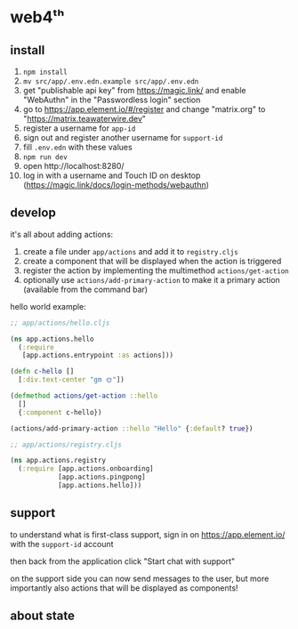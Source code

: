 # web4ᵗʰ

## install

1. `npm install`
2. `mv src/app/.env.edn.example src/app/.env.edn`
3. get "publishable api key" from https://magic.link/ and enable "WebAuthn" in the "Passwordless login" section
4. go to https://app.element.io/#/register and change "matrix.org" to "https://matrix.teawaterwire.dev"
5. register a username for `app-id`
6. sign out and register another username for `support-id`
7. fill `.env.edn` with these values
8. `npm run dev`
9. open http://localhost:8280/
10. log in with a username and Touch ID on desktop (https://magic.link/docs/login-methods/webauthn)

## develop

it's all about adding actions:

1. create a file under `app/actions` and add it to `registry.cljs`
2. create a component that will be displayed when the action is triggered
3. register the action by implementing the multimethod `actions/get-action`
4. optionally use `actions/add-primary-action` to make it a primary action (available from the command bar)

hello world example:

```clj
;; app/actions/hello.cljs

(ns app.actions.hello
  (:require
   [app.actions.entrypoint :as actions]))

(defn c-hello []
  [:div.text-center "gm 🌞"])

(defmethod actions/get-action ::hello
  []
  {:component c-hello})

(actions/add-primary-action ::hello "Hello" {:default? true})

```

```clj
;; app/actions/registry.cljs

(ns app.actions.registry
  (:require [app.actions.onboarding]
            [app.actions.pingpong]
            [app.actions.hello]))
```

## support

to understand what is first-class support, sign in on https://app.element.io/ with the `support-id` account

then back from the application click "Start chat with support"

on the support side you can now send messages to the user, but more importantly also actions that will be displayed as components!

## about state
